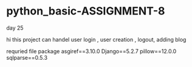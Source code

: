 # python_basic-ASSIGNMENT-8
day 25

hi this project can handel user login , user creation , logout, adding blog 

requried file package 
asgiref==3.10.0
Django==5.2.7
pillow==12.0.0
sqlparse==0.5.3
